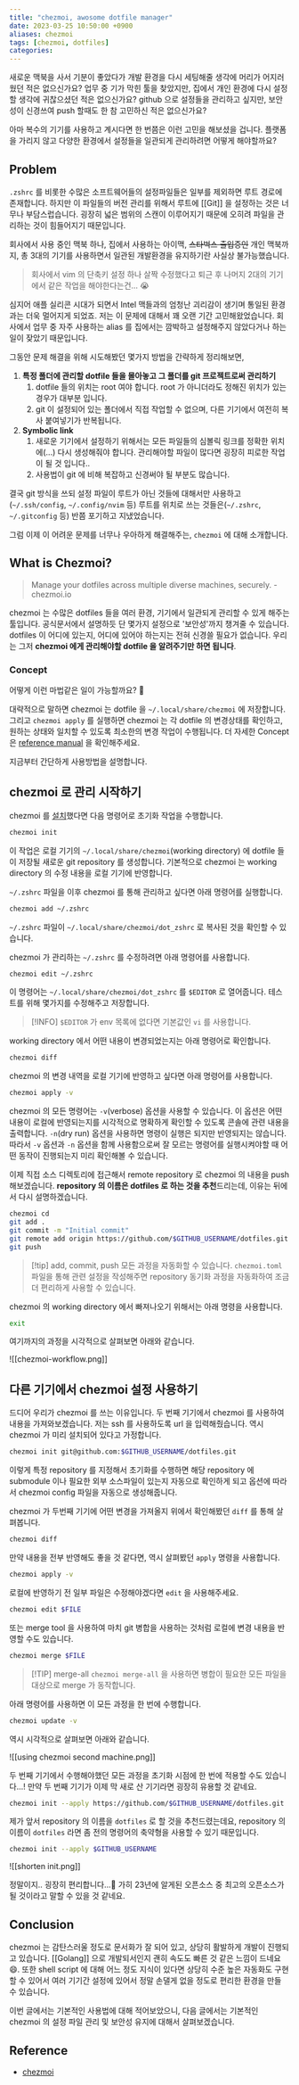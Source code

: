```yaml
---
title: "chezmoi, awosome dotfile manager"
date: 2023-03-25 10:50:00 +0900
aliases: chezmoi
tags: [chezmoi, dotfiles]
categories: 
---
```


새로운 맥북을 사서 기분이 좋았다가 개발 환경을 다시 세팅해줄 생각에 머리가 어지러웠던 적은 없으신가요? 업무 중 기가 막힌 툴을 찾았지만, 집에서 개인 환경에 다시 설정할 생각에 귀찮으셨던 적은 없으신가요? github 으로 설정들을 관리하고 싶지만, 보안성이 신경쓰여 push 할때도 한 참 고민하신 적은 없으신가요?

아마 복수의 기기를 사용하고 계시다면 한 번쯤은 이런 고민을 해보셨을 겁니다. 플랫폼을 가리지 않고 다양한 환경에서 설정들을 일관되게 관리하려면 어떻게 해야할까요?

## Problem

`.zshrc` 를 비롯한 수많은 소프트웨어들의 설정파일들은 일부를 제외하면 루트 경로에 존재합니다. 하지만 이 파일들의 버전 관리를 위해서 루트에 [[Git]] 을 설정하는 것은 너무나 부담스럽습니다. 굉장히 넓은 범위의 스캔이 이루어지기 때문에 오히려 파일을 관리하는 것이 힘들어지기 때문입니다.

회사에서 사용 중인 맥북 하나, 집에서 사용하는 아이맥, ~~스타벅스 출입증인~~ 개인 맥북까지, 총 3대의 기기를 사용하면서 일관된 개발환경을 유지하기란 사실상 불가능했습니다.

> 회사에서 vim 의 단축키 설정 하나 살짝 수정했다고 퇴근 후 나머지 2대의 기기에서 같은 작업을 해야한다는건... 😭

심지어 애플 실리콘 시대가 되면서 Intel 맥들과의 엄청난 괴리감이 생기며 통일된 환경과는 더욱 멀어지게 되었죠. 저는 이 문제에 대해서 꽤 오랜 기간 고민해왔었습니다. 회사에서 업무 중 자주 사용하는 alias 를 집에서는 깜박하고 설정해주지 않았다거나 하는 일이 잦았기 때문입니다.

그동안 문제 해결을 위해 시도해봤던 몇가지 방법을 간략하게 정리해보면,

1. **특정 폴더에 관리할 dotfile 들을 몰아놓고 그 폴더를 git 프로젝트로써 관리하기**
    1. dotfile 들의 위치는 root 여야 합니다. root 가 아니더라도 정해진 위치가 있는 경우가 대부분 입니다.
    2. git 이 설정되어 있는 폴더에서 직접 작업할 수 없으며, 다른 기기에서 여전히 복사 붙여넣기가 반복됩니다.
2. **Symbolic link**
    1. 새로운 기기에서 설정하기 위해서는 모든 파일들의 심볼릭 링크를 정확한 위치에(...) 다시 생성해줘야 합니다. 관리해야할 파일이 많다면 굉장히 피로한 작업이 될 것 입니다..
    2. 사용법이 git 에 비해 복잡하고 신경써야 될 부분도 많습니다.

결국 git 방식을 쓰되 설정 파일이 루트가 아닌 것들에 대해서만 사용하고(`~/.ssh/config`, `~/.config/nvim` 등) 루트를 위치로 쓰는 것들은(`~/.zshrc`, `~/.gitconfig` 등) 반쯤 포기하고 지냈었습니다.

그럼 이제 이 어려운 문제를 너무나 우아하게 해결해주는, `chezmoi` 에 대해 소개합니다.

## What is Chezmoi?

> Manage your dotfiles across multiple diverse machines, securely.
> \- chezmoi.io

chezmoi 는 수많은 dotfiles 들을 여러 환경, 기기에서 일관되게 관리할 수 있게 해주는 툴입니다. 공식문서에서 설명하듯 단 몇가지 설정으로 '보안성'까지 챙겨줄 수 있습니다. dotfiles 이 어디에 있는지, 어디에 있어야 하는지는 전혀 신경쓸 필요가 없습니다. 우리는 그저 **chezmoi 에게 관리해야할 dotfile 을 알려주기만 하면 됩니다**.

### Concept

어떻게 이런 마법같은 일이 가능할까요? 🤔

대략적으로 말하면 chezmoi 는 dotfile 을 `~/.local/share/chezmoi` 에 저장합니다. 그리고 `chezmoi apply` 를 실행하면 chezmoi 는 각 dotfile 의 변경상태를 확인하고, 원하는 상태와 일치할 수 있도록 최소한의 변경 작업이 수행됩니다. 더 자세한 Concept 은 [reference manual](https://www.chezmoi.io/reference/concepts/) 을 확인해주세요.

지금부터 간단하게 사용방법을 설명합니다.

## chezmoi 로 관리 시작하기

chezmoi 를 [설치](https://www.chezmoi.io/install/)했다면 다음 명령어로 초기화 작업을 수행합니다.

```bash
chezmoi init
```

이 작업은 로컬 기기의 `~/.local/share/chezmoi`(working directory) 에 dotfile 들이 저장될 새로운 git repository 를 생성합니다. 기본적으로 chezmoi 는 working directory 의 수정 내용을 로컬 기기에 반영합니다.

`~/.zshrc` 파일을 이후 chezmoi 를 통해 관리하고 싶다면 아래 명령어를 실행합니다.

```bash
chezmoi add ~/.zshrc
```

`~/.zshrc` 파일이 `~/.local/share/chezmoi/dot_zshrc` 로 복사된 것을 확인할 수 있습니다.

chezmoi 가 관리하는 `~/.zshrc` 를 수정하려면 아래 명령어를 사용합니다.

```bash
chezmoi edit ~/.zshrc
```

이 명령어는 `~/.local/share/chezmoi/dot_zshrc` 를 `$EDITOR` 로 열어줍니다. 테스트를 위해 몇가지를 수정해주고 저장합니다.

> [!INFO]
> `$EDITOR` 가 env 목록에 없다면 기본값인 `vi` 를 사용합니다.

working directory 에서 어떤 내용이 변경되었는지는 아래 명령어로 확인합니다.

```bash
chezmoi diff
```

chezmoi 의 변경 내역을 로컬 기기에 반영하고 싶다면 아래 명령어를 사용합니다.

```bash
chezmoi apply -v
```

chezmoi 의 모든 명령어는 `-v`(verbose) 옵션을 사용할 수 있습니다. 이 옵션은 어떤 내용이 로컬에 반영되는지를 시각적으로 명확하게 확인할 수 있도록 콘솔에 관련 내용을 출력합니다. `-n`(dry run) 옵션을 사용하면 명령이 실행은 되지만 반영되지는 않습니다. 따라서 `-v` 옵션과 `-n` 옵션을 함께 사용함으로써 잘 모르는 명령어를 실행시켜야할 때 어떤 동작이 진행되는지 미리 확인해볼 수 있습니다.

이제 직접 소스 디렉토리에 접근해서 remote repository 로 chezmoi 의 내용을 push 해보겠습니다. **repository 의 이름은 dotfiles 로 하는 것을 추천**드리는데, 이유는 뒤에서 다시 설명하겠습니다.

```bash
chezmoi cd
git add .
git commit -m "Initial commit"
git remote add origin https://github.com/$GITHUB_USERNAME/dotfiles.git
git push
```

> [!tip] add, commit, push 모든 과정을 자동화할 수 있습니다.
> `chezmoi.toml` 파일을 통해 관련 설정을 작성해주면 repository 동기화 과정을 자동화하여 조금 더 편리하게 사용할 수 있습니다.

chezmoi 의 working directory 에서 빠져나오기 위해서는 아래 명령을 사용합니다.

```bash
exit
```

여기까지의 과정을 시각적으로 살펴보면 아래와 같습니다.

![[chezmoi-workflow.png]]

## 다른 기기에서 chezmoi 설정 사용하기

드디어 우리가 chezmoi 를 쓰는 이유입니다. 두 번째 기기에서 chezmoi 를 사용하여 내용을 가져와보겠습니다. 저는 ssh 를 사용하도록 url 을 입력해줬습니다. 역시 chezmoi 가 미리 설치되어 있다고 가정합니다.

```bash
chezmoi init git@github.com:$GITHUB_USERNAME/dotfiles.git
```

이렇게 특정 repository 를 지정해서 초기화를 수행하면 해당 repository 에 submodule 이나 필요한 외부 소스파일이 있는지 자동으로 확인하게 되고 옵션에 따라서 chezmoi config 파일을 자동으로 생성해줍니다.

chezmoi 가 두번째 기기에 어떤 변경을 가져올지 위에서 확인해봤던 `diff` 를 통해 살펴봅니다.

```bash
chezmoi diff
```

만약 내용을 전부 반영해도 좋을 것 같다면, 역시 살펴봤던 `apply` 명령을 사용합니다.

```bash
chezmoi apply -v
```

로컬에 반영하기 전 일부 파일은 수정해야겠다면 `edit` 을 사용해주세요.

```bash
chezmoi edit $FILE
```

또는 merge tool 을 사용하여 마치 git 병합을 사용하는 것처럼 로컬에 변경 내용을 반영할 수도 있습니다.

```bash
chezmoi merge $FILE
```


> [!TIP] merge-all
> `chezmoi merge-all` 을 사용하면 병합이 필요한 모든 파일을 대상으로 merge 가 동작합니다.

아래 명령어를 사용하면 이 모든 과정을 한 번에 수행합니다.

```bash
chezmoi update -v
```

역시 시각적으로 살펴보면 아래와 같습니다.

![[using chezmoi second machine.png]]

두 번째 기기에서 수행해야했던 모든 과정을 초기화 시점에 한 번에 적용할 수도 있습니다...! 만약 두 번째 기기가 이제 막 새로 산 기기라면 굉장히 유용할 것 같네요.

```bash
chezmoi init --apply https://github.com/$GITHUB_USERNAME/dotfiles.git
```

제가 앞서 repository 의 이름을 `dotfiles` 로 할 것을 추천드렸는데요, repository 의 이름이 `dotfiles` 라면 좀 전의 명령어의 축약형을 사용할 수 있기 때문입니다.

```bash
chezmoi init --apply $GITHUB_USERNAME
```

![[shorten init.png]]

정말이지.. 굉장히 편리합니다...🥹 가히 23년에 알게된 오픈소스 중 최고의 오픈소스가 될 것이라고 말할 수 있을 것 같네요.

## Conclusion

chezmoi 는 감탄스러울 정도로 문서화가 잘 되어 있고, 상당히 활발하게 개발이 진행되고 있습니다. [[Golang]] 으로 개발되서인지 괜히 속도도 빠른 것 같은 느낌이 드네요 😄. 또한 shell script 에 대해 어느 정도 지식이 있다면 상당히 수준 높은 자동화도 구현할 수 있어서 여러 기기간 설정에 있어서 정말 손댈게 없을 정도로 편리한 환경을 만들 수 있습니다.

이번 글에서는 기본적인 사용법에 대해 적어보았으니, 다음 글에서는 기본적인 chezmoi 의 설정 파일 관리 및 보안성 유지에 대해서 살펴보겠습니다.

## Reference

- [chezmoi](https://www.chezmoi.io)
